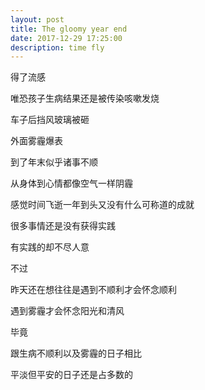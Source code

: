 ```yaml
---
layout: post
title: The gloomy year end
date: 2017-12-29 17:25:00
description: time fly
---
```


得了流感

唯恐孩子生病结果还是被传染咳嗽发烧

车子后挡风玻璃被砸

外面雾霾爆表


到了年末似乎诸事不顺

从身体到心情都像空气一样阴霾

感觉时间飞逝一年到头又没有什么可称道的成就

很多事情还是没有获得实践

有实践的却不尽人意


不过

昨天还在想往往是遇到不顺利才会怀念顺利

遇到雾霾才会怀念阳光和清风

毕竟

跟生病不顺利以及雾霾的日子相比

平淡但平安的日子还是占多数的 